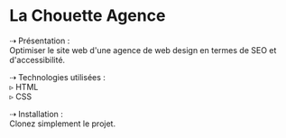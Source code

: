 La Chouette Agence
==============================================

⇢ Présentation :
<br>Optimiser le site web d'une agence de web design en termes de SEO et d'accessibilité.

⇢ Technologies utilisées :
<br>▹ HTML
<br>▹ CSS

⇢ Installation :
<br>Clonez simplement le projet.
